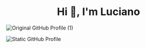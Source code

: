 
<h1 align="center">Hi 👋, I'm Luciano</h1>

![Original GitHub Profile (1)](https://github.com/luc881/luc881/assets/106575656/4d3ff767-2369-4aae-8c8e-a532b0d8b4fa)

![Static GitHub Profile](https://github.com/luc881/luc881/assets/106575656/043a334a-c865-4246-b723-490bee656c63)
